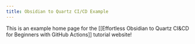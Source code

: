 ```yaml
---
title: Obsidian to Quartz CI/CD Example
---
```


This is an example home page for the [[Effortless Obsidian to Quartz CI&CD for Beginners with GitHub Actions]] tutorial website!